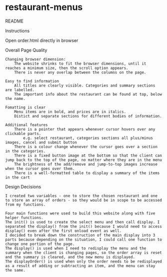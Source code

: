 # restaurant-menus

README

Instructions

  Open order.html directly in browser


Overall Page Quality

	Changing browser dimension:
		The website shrinks to fit the browser dimensions, until it reaches a minimum size, then the scroll option appears.
		There is never any overlap between the columns on the page.

	Easy to find information
		All titles are clearly visible. Categories and summary sections are labelled.
		The important info about the restaurant can be found at top, below the name.

	Fomatting is clear
		Menu items are in bold, and prices are in italics. 
		Distict and separate sections for different bodies of information.

	Additional features
		There is a pointer that appears whenever cursor hovers over any clickable parts. 
			e.g. select restaurant, categories sections all plus/minus images, cancel and submit button
		There is a colour change whenever the cursor goes over a section in the categories.
		There is a fixed button image at the bottom so that the client can jump back to the top of the page, no matter where they are in the menu
		The brightness of the add/remove and jump-to-top images increase when the cursor goes over them.
		There is a well-formatted table to display a summary of the items in the cart


Design Decisions

	I created two variables - one to store the chosen restaurant and one to store an array of orders - so they would be in scope to be accessed from my functions.

	Four main functions were used to build this website along with five helper functions. 
	The init() is used to create the select menu and then call display. I separated the display() from the init() because I would need to access display() even after the first onload event as well.
	I decided to break down the construction of the main display into 3 parts because depending on the situation, I could call one function to change one portion of the page. 
	The display() is used when I need to redisplay the menu and the summary when the client is changing pages, so the order array is reset and the summary is cleared, and the new menu is displayed.
	The displayOrder() is used when only the order needs to be redisplayed as a result of adding or subtracting an item, and the menu can stay the same.
